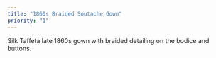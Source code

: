 ```yaml
---
title: "1860s Braided Soutache Gown"
priority: "1"
---
```


Silk Taffeta late 1860s gown with braided detailing on the bodice and buttons.
